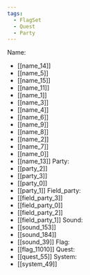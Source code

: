 ```yaml
---
tags:
  - FlagSet
  - Quest
  - Party
---
```

Name:
- [[name_14]]
- [[name_5]]
- [[name_15]]
- [[name_11]]
- [[name_1]]
- [[name_3]]
- [[name_4]]
- [[name_6]]
- [[name_9]]
- [[name_8]]
- [[name_2]]
- [[name_7]]
- [[name_0]]
- [[name_13]]
Party:
- [[party_2]]
- [[party_3]]
- [[party_0]]
- [[party_1]]
Field_party:
- [[field_party_3]]
- [[field_party_0]]
- [[field_party_2]]
- [[field_party_1]]
Sound:
- [[sound_153]]
- [[sound_184]]
- [[sound_39]]
Flag:
- [[flag_11010]]
Quest:
- [[quest_55]]
System:
- [[system_49]]

